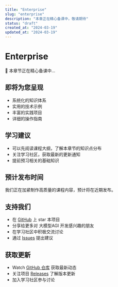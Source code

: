 ```yaml
---
title: "Enterprise"
slug: "enterprise"
description: "本章正在精心备课中，敬请期待"
status: "draft"
created_at: "2024-03-19"
updated_at: "2024-03-19"
---
```


# Enterprise

🚧 本章节正在精心备课中...

## 即将为您呈现
- 系统化的知识体系
- 实用的技术示例
- 丰富的实践项目
- 详细的操作指南

## 学习建议
- 可以先阅读课程大纲，了解本章节的知识点分布
- 关注学习社区，获取最新的更新通知
- 提前预习相关的基础知识

## 预计发布时间
我们正在加紧制作高质量的课程内容，预计将在近期发布。

## 支持我们
- 在 [GitHub](https://github.com/learnagi/learnagi-course) 上 star 本项目
- 分享给更多对 大模型AGI 开发感兴趣的朋友
- 在学习社区中积极交流讨论
- 通过 [Issues](https://github.com/learnagi/learnagi-course/issues) 提出建议

## 获取更新
- Watch [GitHub 仓库](https://github.com/learnagi/learnagi-course) 获取最新动态
- 关注项目 [Releases](https://github.com/learnagi/learnagi-course/releases) 了解版本更新
- 加入学习社区参与讨论

